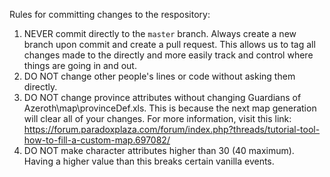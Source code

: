 Rules for committing changes to the respository:

1. NEVER commit directly to the `master` branch. Always create a new branch upon commit and create a pull request. This
allows us to tag all changes made to the directly and more easily track and control where things are going in and out.
2. DO NOT change other people's lines or code without asking them directly.
3. DO NOT change province attributes without changing Guardians of Azeroth\map\provinceDef.xls. This is because the next
map generation will clear all of your changes. For more information, visit this link:
        https://forum.paradoxplaza.com/forum/index.php?threads/tutorial-tool-how-to-fill-a-custom-map.697082/
4. DO NOT make character attributes higher than 30 (40 maximum). Having a higher value than this breaks certain vanilla
events.
        
